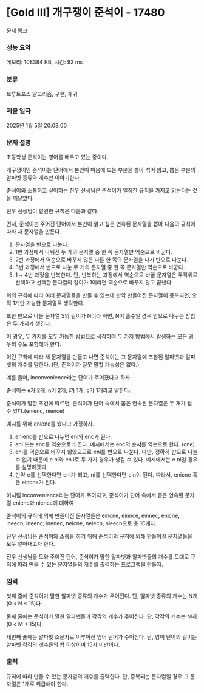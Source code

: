 # [Gold III] 개구쟁이 준석이 - 17480 

[문제 링크](https://www.acmicpc.net/problem/17480) 

### 성능 요약

메모리: 108384 KB, 시간: 92 ms

### 분류

브루트포스 알고리즘, 구현, 재귀

### 제출 일자

2025년 1월 5일 20:03:00

### 문제 설명

<p>초등학생 준석이는 영어를 배우고 있는 중이다.</p>

<p>개구쟁이인 준석이는 단어에서 본인이 마음에 드는 부분을 뽑아 섞어 읽고, 뽑은 부분의 알파벳 종류와 개수만 이야기한다.</p>

<p>준석이와 소통하고 싶어하는 진우 선생님은 준석이가 일정한 규칙을 가지고 읽는다는 것을 깨달았다.</p>

<p>진우 선생님이 발견한 규칙은 다음과 같다.</p>

<p>먼저, 준석이는 주어진 단어에서 본인이 읽고 싶은 연속된 문자열을 뽑아 다음의 규칙에 따라 새 문자열을 만든다.</p>

<ol>
	<li style="text-align: justify;">문자열을 반으로 나눈다. </li>
	<li style="text-align: justify;">1번 과정에서 나눠진 두 개의 문자열 중 한 쪽 문자열만 역순으로 바꾼다. </li>
	<li style="text-align: justify;">2번 과정에서 역순으로 바꾸지 않은 다른 한 쪽의 문자열을 다시 반으로 나눈다.</li>
	<li style="text-align: justify;">3번 과정에서 반으로 나눈 두 개의 문자열 중 한 쪽 문자열만 역순으로 바꾼다.</li>
	<li style="text-align: justify;">1 ~ 4번 과정을 반복한다.  단, 반복하는 과정에서 역순으로 바꿀 문자열은 무작위로 선택하고 선택한 문자열의 길이가 1이라면 역순으로 바꾸지 않고 끝낸다.</li>
</ol>

<p>위의 규칙에 따라 여러 문자열들을 만들 수 있는데 만약 만들어진 문자열이 중복되면, 오직 1개만 가능한 문자열로 생각한다.</p>

<p>또한 반으로 나눌 문자열 S의 길이가 N이라 하면, N이 홀수일 경우 반으로 나누는 방법은 두 가지가 생긴다.</p>

<p>이 경우, 두 가지를 모두 가능한 방법으로 생각하며 두 가지 방법에서 발생하는 모든 경우의 수도 포함해야 한다.</p>

<p>이런 규칙에 따라 새 문자열을 만들고 나면 준석이는 그 문자열에 포함된 알파벳과 알파벳의 개수를 말한다. (단, 준석이가 잘못 말할 가능성은 없다.)</p>

<p>예를 들어, inconvenience라는 단어가 주어졌다고 하자.</p>

<p>준석이는 e가 2개, n이 2개, i가 1개, c가 1개라고 말한다.</p>

<p>준석이가 말한 조건에 따르면, 준석이가 단어 속에서 뽑은 연속된 문자열은 두 개가 될 수 있다.(enienc, nience)</p>

<p>예시를 위해 enienc를 봤다고 가정하자.</p>

<ol>
	<li style="text-align: justify;">enienc를 반으로 나누면 eni와 enc가 된다.</li>
	<li style="text-align: justify;">eni 또는 enc를 역순으로 바꾼다. 예시에서는 enc의 순서를 역순으로 한다. (cne)</li>
	<li style="text-align: justify;">eni를 역순으로 바꾸지 않았으므로 eni를 반으로 나눈다. 다만, 정확히 반으로 나눌 수 없기 때문에 e ni와 en i로 두 가지 경우가 생길 수 있다. 예시에서는 e ni일 경우를 설명하겠다.</li>
	<li style="text-align: justify;">만약 e를 선택한다면 eni가 되고, ni를 선택한다면 ein이 된다. 따라서, enicne 혹은 eincne가 된다.</li>
</ol>

<p>이처럼 inconvenience라는 단어가 주어지고, 준석이가 단어 속에서 뽑은 연속된 문자열 enienc과 nience에 대하여 </p>

<p>준석이의 규칙에 의해 만들어진 문자열들은 eincne, einnce, einnec, enicne, ineecn, ineenc, inenec, neicne, neiecn, nieecn으로 총 10개다.</p>

<p>진우 선생님은 준석이와 소통을 하기 위해 준석이의 규칙에 의해 만들어질 문자열들을 모두 알아내고자 한다.</p>

<p>진우 선생님을 도와 주어진 단어, 준석이가 말한 알파벳과 알파벳들의 개수를 토대로 규칙에 따라 만들 수 있는 문자열들의 개수를 출력하는 프로그램을 만들자.</p>

### 입력 

 <p>첫째 줄에 준석이가 말한 알파벳 종류의 개수가 주어진다. 단, 알파벳 종류의 개수는 N개(0 < N < 15)다.</p>

<p>둘째 줄에는 준석이가 말한 알파벳들과 각각의 개수가 주어진다. 단, 각각의 개수는 M개(0 < M < 15)다.</p>

<p>세번째 줄에는 알파벳 소문자로 이루어진 영어 단어가 주어진다. 단, 영어 단어의 길이는 알파벳 각각의 갯수들의 합 이상이며 15자 미만이다. </p>

### 출력 

 <p>규칙에 따라 만들 수 있는 문자열의 개수를 출력한다. 단, 중복되는 문자열일 경우 그 문자열은 1개로 취급해야 한다. </p>

